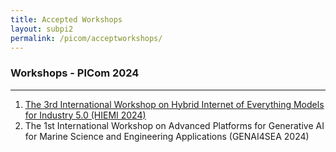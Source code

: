 ```yaml
---
title: Accepted Workshops 
layout: subpi2
permalink: /picom/acceptworkshops/
---
```


<!-- <h3>Special Sessions - PICom 2024</h3>
<hr/> -->

<!-- <ol>
<li>The Industrial Operator 4.0: Human-Technology Integration and Collaboration</li>
</ol> -->

<h3>Workshops - PICom 2024</h3>
<hr/>
<ol>
<!-- <li>The 3rd International Workshop on Hybrid Internet of Everything Models for Industry 5.0 (HIEMI 2024)</li> -->
<li><a href="https://hiemi-workshop.github.io/2024/" target="_new"><u>The 3rd International Workshop on Hybrid Internet of Everything Models for Industry 5.0 (HIEMI 2024)</u></a></li>
<li>The 1st International Workshop on Advanced Platforms for Generative AI for Marine Science and Engineering Applications (GENAI4SEA 2024)</li>
</ol>
<!-- <ol>
<li><a href="/2022/assets/files/ws-ss/cst/AmI2022_CFP.pdf" target=_new>The 1st International Workshop on Cybersecurity Issues of IoT in Ambient Intelligence environment (AmI 2022)</a></li>
<li><a href="/2022/assets/files/ws-ss/picom/DT4BP2022_CFP.pdf" target=_new>Workshop on Digital Twins for Business Processes (DT4BP)</a></li>
</ol> -->

